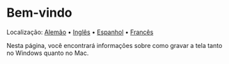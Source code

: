 # Bem-vindo
Localização: [Alemão](https://ewildingli.github.io/Global-Instructor-Guidelines/DE/) • [Inglês](https://ewildingli.github.io/Global-Instructor-Guidelines/) • [Espanhol](https://ewildingli.github.io/Global-Instructor-Guidelines/ES/) • [Francês](https://ewildingli.github.io/Global-Instructor-Guidelines/FR/)

Nesta página, você encontrará informações sobre como gravar a tela tanto no Windows quanto no Mac.